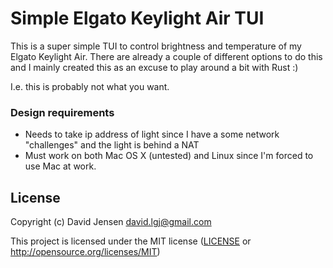 # Simple Elgato Keylight Air TUI

This is a super simple TUI to control brightness and temperature of my Elgato Keylight Air.
There are already a couple of different options to do this and I mainly created this as
an excuse to play around a bit with Rust :)

I.e. this is probably not what you want.

### Design requirements

 * Needs to take ip address of light since I have a some network "challenges" and the light is behind a NAT
 * Must work on both Mac OS X (untested) and Linux since I'm forced to use Mac at work.

## License

Copyright (c) David Jensen <david.lgj@gmail.com>

This project is licensed under the MIT license ([LICENSE] or <http://opensource.org/licenses/MIT>)

[LICENSE]: ./LICENSE

